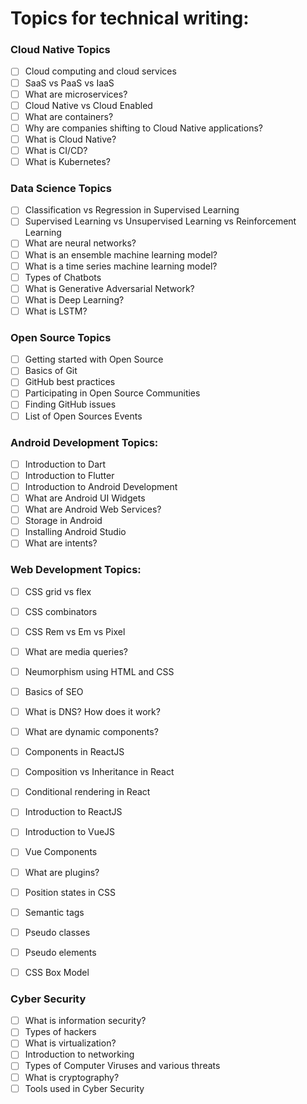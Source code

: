 # Topics for technical writing:

### Cloud Native Topics
- [ ] Cloud computing and cloud services
- [ ] SaaS vs PaaS vs IaaS
- [ ] What are microservices?
- [ ] Cloud Native vs Cloud Enabled
- [ ] What are containers?
- [ ] Why are companies shifting to Cloud Native applications?
- [ ] What is Cloud Native?
- [ ] What is CI/CD?
- [ ] What is Kubernetes?

### Data Science Topics
- [ ] Classification vs Regression in Supervised Learning
- [ ] Supervised Learning vs Unsupervised Learning vs Reinforcement Learning
- [ ] What are neural networks?
- [ ] What is an ensemble machine learning model?
- [ ] What is a time series machine learning model?
- [ ] Types of Chatbots
- [ ] What is Generative Adversarial Network?
- [ ] What is Deep Learning?
- [ ] What is LSTM?

### Open Source Topics
- [ ] Getting started with Open Source
- [ ] Basics of Git
- [ ] GitHub best practices
- [ ] Participating in Open Source Communities
- [ ] Finding GitHub issues 
- [ ] List of Open Sources Events

### Android Development Topics:
- [ ] Introduction to Dart
- [ ] Introduction to Flutter
- [ ] Introduction to Android Development
- [ ] What are Android UI Widgets
- [ ] What are Android Web Services?
- [ ] Storage in Android 
- [ ] Installing Android Studio 
- [ ] What are intents?

### Web Development Topics:
- [ ] CSS grid vs flex
- [ ] CSS combinators
- [ ] CSS Rem vs Em vs Pixel
- [ ] What are media queries?
- [ ] Neumorphism using HTML and CSS
- [ ] Basics of SEO
- [ ] What is DNS? How does it work?
- [ ] What are dynamic components?
- [ ] Components in ReactJS
- [ ] Composition vs Inheritance in React
- [ ] Conditional rendering in React
- [ ] Introduction to ReactJS
- [ ] Introduction to VueJS
- [ ] Vue Components
- [ ] What are plugins?
- [ ] Position states in CSS
- [ ] Semantic tags
- [ ] Pseudo classes
- [ ] Pseudo elements
- [ ] CSS Box Model


### Cyber Security
- [ ] What is information security?
- [ ] Types of hackers
- [ ] What is virtualization?
- [ ] Introduction to networking
- [ ] Types of Computer Viruses and various threats
- [ ] What is cryptography?
- [ ] Tools used in Cyber Security
